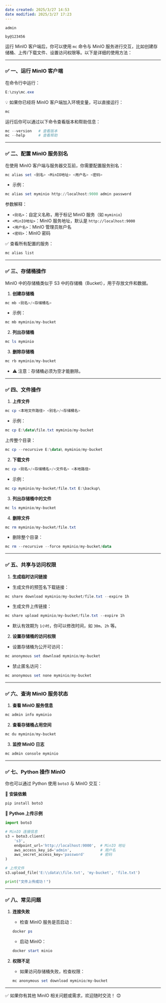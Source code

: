 ```yaml
---
date created: 2025/3/27 14:53
date modified: 2025/3/27 17:23
---
```


`admin`

`by@123456`

运行 MinIO 客户端后，你可以使用 `mc` 命令与 MinIO 服务进行交互，比如创建存储桶、上传/下载文件、设置访问权限等。以下是详细的使用方法：

---

### ✅ **一、运行 MinIO 客户端**

在命令行中运行：

```powershell
E:\zsy\mc.exe
```

💡 如果你已经将 MinIO 客户端加入环境变量，可以直接运行：

```powershell
mc
```

运行后你可以通过以下命令查看版本和帮助信息：

```powershell
mc --version   # 查看版本
mc --help      # 查看帮助
```

---

### ✅ **二、配置 MinIO 服务别名**

在使用 MinIO 客户端与服务器交互前，你需要配置服务别名：

```powershell
mc alias set <别名> <MinIO地址> <用户名> <密码>
```

- 示例：

```powershell
mc alias set myminio http://localhost:9000 admin password
```

参数解释：

- `<别名>`：自定义名称，用于标记 MinIO 服务（如 `myminio`）
- `<MinIO地址>`：MinIO 服务地址，默认是 `http://localhost:9000`
- `<用户名>`：MinIO 管理员账户名
- `<密码>`：MinIO 密码

✅ 查看所有配置的服务：

```powershell
mc alias list
```

---

### ✅ **三、存储桶操作**

MinIO 中的存储桶类似于 S3 中的存储桶（Bucket），用于存放文件和数据。

1. **创建存储桶**

```powershell
mc mb <别名>/<存储桶名>
```

- 示例：

```powershell
mc mb myminio/my-bucket
```

2. **列出存储桶**

```powershell
mc ls myminio
```

3. **删除存储桶**

```powershell
mc rb myminio/my-bucket
```

- ⚠️ 注意：存储桶必须为空才能删除。

---

### ✅ **四、文件操作**

1. **上传文件**

```powershell
mc cp <本地文件路径> <别名>/<存储桶名>
```

- 示例：

```powershell
mc cp E:\data\file.txt myminio/my-bucket
```

上传整个目录：

```powershell
mc cp --recursive E:\data\ myminio/my-bucket
```

2. **下载文件**

```powershell
mc cp <别名>/<存储桶名>/<文件名> <本地路径>
```

- 示例：

```powershell
mc cp myminio/my-bucket/file.txt E:\backup\
```

3. **列出存储桶中的文件**

```powershell
mc ls myminio/my-bucket
```

4. **删除文件**

```powershell
mc rm myminio/my-bucket/file.txt
```

- 删除整个目录：

```powershell
mc rm --recursive --force myminio/my-bucket/data
```

---

### ✅ **五、共享与访问权限**

1. **生成临时访问链接**

- 生成文件的预签名下载链接：

```powershell
mc share download myminio/my-bucket/file.txt --expire 1h
```

- 生成文件上传链接：

```powershell
mc share upload myminio/my-bucket/file.txt --expire 1h
```

- 默认有效期为 `1小时`，你可以修改时间，如 `30m`、`2h` 等。

2. **设置存储桶的访问权限**

- 设置存储桶为公开可访问：

```powershell
mc anonymous set download myminio/my-bucket
```

- 禁止匿名访问：

```powershell
mc anonymous set none myminio/my-bucket
```

---

### ✅ **六、查询 MinIO 服务状态**

1. **查看 MinIO 服务信息**

```powershell
mc admin info myminio
```

2. **查看存储桶占用空间**

```powershell
mc du myminio/my-bucket
```

3. **监控 MinIO 日志**

```powershell
mc admin console myminio
```

---

### ✅ **七、Python 操作 MinIO**

你也可以通过 Python 使用 `boto3` 与 MinIO 交互：

📌 **安装依赖**

```bash
pip install boto3
```

📌 **Python 上传示例**

```python
import boto3

# MinIO 连接信息
s3 = boto3.client(
    's3',
    endpoint_url='http://localhost:9000',  # MinIO 地址
    aws_access_key_id='admin',             # 用户名
    aws_secret_access_key='password'       # 密码
)

# 上传文件
s3.upload_file('E:\\data\\file.txt', 'my-bucket', 'file.txt')

print("文件上传成功！")
```

---

### ✅ **八、常见问题**

1. **连接失败**

	- 检查 MinIO 服务是否启动：

	```powershell
    docker ps
    ```

	- 启动 MinIO：

	```powershell
    docker start minio
    ```

2. **权限不足**

	- 如果访问存储桶失败，检查权限：

	```powershell
    mc anonymous set download myminio/my-bucket
    ```

---

✅ 如果你有其他 MinIO 相关问题或需求，欢迎随时交流！ 😊